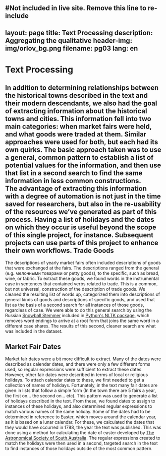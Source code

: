 #Not included in live site. Remove this line to re-include
---
layout: page
title: Text Processing
description: Aggregating the qualitative
header-img: img/orlov_bg.png
filename: pg03
lang: en
---

Text Processing
===============
In addition to determining relationships between the historical towns described in the text and their modern descendants, we also had the goal of extracting information about the historical towns and cities. This information fell into two main categories: when market fairs were held, and what goods were traded at them. Similar approaches were used for both, but each had its own quirks. The basic approach taken was to use a general, common pattern to establish a list of potential values for the information, and then use that list in a second search to find the same information in less common constructions.  
The advantage of extracting this information with a degree of automation is not just in the time saved for researchers, but also in the re-usability of the resources we’ve generated as part of this process. Having a list of holidays and the dates on which they occur is useful beyond the scope of this single project, for instance. Subsequent projects can use parts of this project to enhance their own workflows.
Trade Goods
-----------
The descriptions of yearly market fairs often included descriptions of goods that were exchanged at the fairs. The descriptions ranged from the general (e.g. мелочными товарами or petty goods), to the specific, such as bread, wine, or fabric. To extract these goods, we found words in the instrumental case in sentences that contained verbs related to trade. This is a common, but not universal, construction of the description of trade goods. We cleaned the resulting list of words up, categorized them into descriptions of general kinds of goods and descriptions of specific goods, and used that list as the basis of a second search for all instances of those goods, regardless of case. We were able to do this general search by using the Russian [Snowball Stemmer](http://snowball.tartarus.org/) included in [Python's NLTK package](http://www.nltk.org/), which removes word endings to arrive at a root form that joins the same word in a different case shares. The results of this second, cleaner search are what was included in the dataset.

Market Fair Dates
-----------------
Market fair dates were a bit more difficult to extract. Many of the dates were described as calendar dates, and there were only a few different forms used, so regular expressions were sufficient to extract these dates. However, other fair dates were described in terms of local or religious holidays. To attach calendar dates to these, we first needed to get a collection of names of holidays. Fortunately, in the text many fair dates are given in lists that follow a simple form (In the town there are 5 fairs a year, the first on... the second on... etc). This pattern was used to generate a list of holidays described in the text. From these, we found dates to assign to instances of these holidays, and also determined regular expressions to match various names of the same holiday. Some of the dates had to be determined in reference to Easter, which moves around the calendar year, as it is based on a lunar calendar. For these, we calculated the dates that they would have occurred in 1788, the year the text was published. This was done using a method for calculating the date of easter developed by [The Astronomical Society of South Australia](https://www.assa.org.au/edm). The regular expressions created to match the holidays were then used in a second, targeted search in the text to find instances of those holidays outside of the most common pattern.